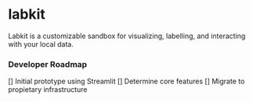 # labkit
Labkit is a customizable sandbox for visualizing, labelling, and interacting with your local data.

### Developer Roadmap

[] Initial prototype using Streamlit
[] Determine core features
[] Migrate to propietary infrastructure
